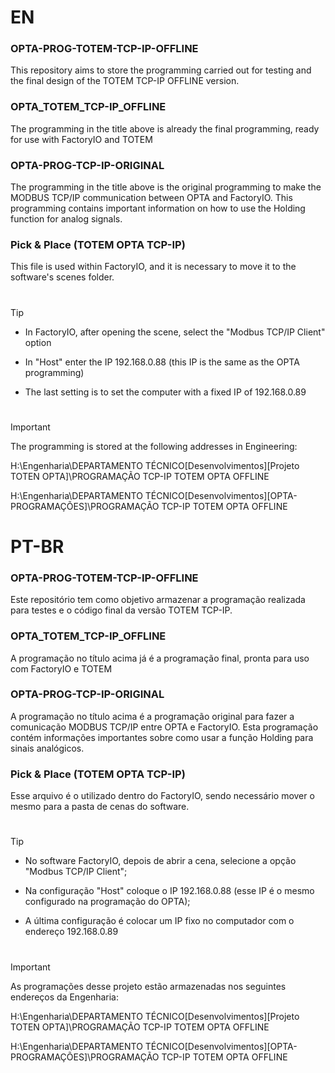 # EN

### OPTA-PROG-TOTEM-TCP-IP-OFFLINE
This repository aims to store the programming carried out for testing and the final design of the TOTEM TCP-IP OFFLINE version.

### OPTA_TOTEM_TCP-IP_OFFLINE
The programming in the title above is already the final programming, ready for use with FactoryIO and TOTEM

### OPTA-PROG-TCP-IP-ORIGINAL
The programming in the title above is the original programming to make the MODBUS TCP/IP communication between OPTA and FactoryIO. This programming contains important information on how to use the Holding function for analog signals.

### Pick & Place (TOTEM OPTA TCP-IP)
This file is used within FactoryIO, and it is necessary to move it to the software's scenes folder.
#
#
> [!TIP]
> - In FactoryIO, after opening the scene, select the "Modbus TCP/IP Client" option
>
> - In "Host" enter the IP 192.168.0.88 (this IP is the same as the OPTA programming)
>
> - The last setting is to set the computer with a fixed IP of 192.168.0.89
#
#
> [!IMPORTANT]
> The programming is stored at the following addresses in Engineering:
> 
> H:\Engenharia\DEPARTAMENTO TÉCNICO\[Desenvolvimentos]\[Projeto TOTEN OPTA]\PROGRAMAÇÃO TCP-IP TOTEM OPTA OFFLINE
>
> H:\Engenharia\DEPARTAMENTO TÉCNICO\[Desenvolvimentos]\[OPTA-PROGRAMAÇÕES]\PROGRAMAÇÃO TCP-IP TOTEM OPTA OFFLINE

# PT-BR

### OPTA-PROG-TOTEM-TCP-IP-OFFLINE
Este repositório tem como objetivo armazenar a programação realizada para testes e o código final da versão TOTEM TCP-IP.

### OPTA_TOTEM_TCP-IP_OFFLINE
A programação no título acima já é a programação final, pronta para uso com FactoryIO e TOTEM

### OPTA-PROG-TCP-IP-ORIGINAL
A programação no título acima é a programação original para fazer a comunicação MODBUS TCP/IP entre OPTA e FactoryIO. Esta programação contém informações importantes sobre como usar a função Holding para sinais analógicos.

### Pick & Place (TOTEM OPTA TCP-IP)
Esse arquivo é o utilizado dentro do FactoryIO, sendo necessário mover o mesmo para a pasta de cenas do software.
#
#
> [!TIP]
> - No software FactoryIO, depois de abrir a cena, selecione a opção "Modbus TCP/IP Client";
>
> - Na configuração "Host" coloque o IP 192.168.0.88 (esse IP é o mesmo configurado na programação do OPTA);
>
> - A última configuração é colocar um IP fixo no computador com o endereço 192.168.0.89
#
#
> [!IMPORTANT]
> As programações desse projeto estão armazenadas nos seguintes endereços da Engenharia:
> 
> H:\Engenharia\DEPARTAMENTO TÉCNICO\[Desenvolvimentos]\[Projeto TOTEN OPTA]\PROGRAMAÇÃO TCP-IP TOTEM OPTA OFFLINE
>
> H:\Engenharia\DEPARTAMENTO TÉCNICO\[Desenvolvimentos]\[OPTA-PROGRAMAÇÕES]\PROGRAMAÇÃO TCP-IP TOTEM OPTA OFFLINE
